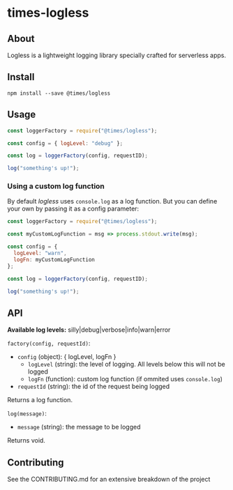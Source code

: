 # times-logless

## About

Logless is a lightweight logging library specially crafted for serverless apps.

## Install

```shell
npm install --save @times/logless
```

## Usage

```javascript
const loggerFactory = require("@times/logless");

const config = { logLevel: "debug" };

const log = loggerFactory(config, requestID);

log("something's up!");
```

### Using a custom log function

By default _logless_ uses `console.log` as a log function. But you can define your own by passing it as a config parameter:

```javascript
const loggerFactory = require("@times/logless");

const myCustomLogFunction = msg => process.stdout.write(msg);

const config = {
  logLevel: "warn",
  logFn: myCustomLogFunction
};

const log = loggerFactory(config, requestID);

log("something's up!");
```

## API

**Available log levels:** silly|debug|verbose|info|warn|error

`factory(config, requestId)`:
- `config` (object): { logLevel, logFn }
  - `logLevel` (string): the level of logging. All levels below this will not be logged
  - `logFn` (function): custom log function (if ommited uses `console.log`)
- `requestId` (string): the id of the request being logged

Returns a log function.

`log(message)`:
- `message` (string): the message to be logged

Returns void.

## Contributing

See the CONTRIBUTING.md for an extensive breakdown of the project
